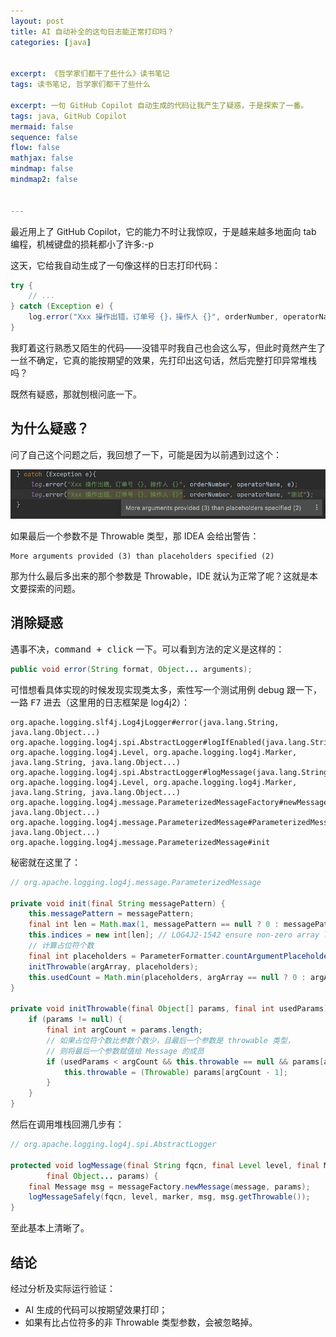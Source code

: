 ```yaml
---
layout: post
title: AI 自动补全的这句日志能正常打印吗？
categories: [java]


excerpt: 《哲学家们都干了些什么》读书笔记
tags: 读书笔记, 哲学家们都干了些什么

excerpt: 一句 GitHub Copilot 自动生成的代码让我产生了疑惑，于是探索了一番。
tags: java, GitHub Copilot
mermaid: false
sequence: false
flow: false
mathjax: false
mindmap: false
mindmap2: false


---
```


最近用上了 GitHub Copilot，它的能力不时让我惊叹，于是越来越多地面向 tab 编程，机械键盘的损耗都小了许多:-p

这天，它给我自动生成了一句像这样的日志打印代码：

```java
try {
    // ...
} catch (Exception e) {
    log.error("Xxx 操作出错，订单号 {}，操作人 {}", orderNumber, operatorName, e);
}
```

我盯着这行熟悉又陌生的代码——没错平时我自己也会这么写，但此时竟然产生了一丝不确定，它真的能按期望的效果，先打印出这句话，然后完整打印异常堆栈吗？

既然有疑惑，那就刨根问底一下。

## 为什么疑惑？

问了自己这个问题之后，我回想了一下，可能是因为以前遇到过这个：

![](/images/posts/java/less-arguments-than-placeholders.png)

如果最后一个参数不是 Throwable 类型，那 IDEA 会给出警告：

```
More arguments provided (3) than placeholders specified (2)
```

那为什么最后多出来的那个参数是 Throwable，IDE 就认为正常了呢？这就是本文要探索的问题。

## 消除疑惑

遇事不决，<kbd>command + click</kbd> 一下。可以看到方法的定义是这样的：

```java
public void error(String format, Object... arguments);
```

可惜想看具体实现的时候发现实现类太多，索性写一个测试用例 debug 跟一下，一路 <kbd>F7</kbd> 进去（这里用的日志框架是 log4j2）：

```
org.apache.logging.slf4j.Log4jLogger#error(java.lang.String, java.lang.Object...)
org.apache.logging.log4j.spi.AbstractLogger#logIfEnabled(java.lang.String, org.apache.logging.log4j.Level, org.apache.logging.log4j.Marker, java.lang.String, java.lang.Object...)
org.apache.logging.log4j.spi.AbstractLogger#logMessage(java.lang.String, org.apache.logging.log4j.Level, org.apache.logging.log4j.Marker, java.lang.String, java.lang.Object...)
org.apache.logging.log4j.message.ParameterizedMessageFactory#newMessage(java.lang.String, java.lang.Object...)
org.apache.logging.log4j.message.ParameterizedMessage#ParameterizedMessage(java.lang.String, java.lang.Object...)
org.apache.logging.log4j.message.ParameterizedMessage#init
```

秘密就在这里了：

```java
// org.apache.logging.log4j.message.ParameterizedMessage

private void init(final String messagePattern) {
    this.messagePattern = messagePattern;
    final int len = Math.max(1, messagePattern == null ? 0 : messagePattern.length() >> 1); // divide by 2
    this.indices = new int[len]; // LOG4J2-1542 ensure non-zero array length
    // 计算占位符个数
    final int placeholders = ParameterFormatter.countArgumentPlaceholders2(messagePattern, indices);
    initThrowable(argArray, placeholders);
    this.usedCount = Math.min(placeholders, argArray == null ? 0 : argArray.length);
}

private void initThrowable(final Object[] params, final int usedParams) {
    if (params != null) {
        final int argCount = params.length;
        // 如果占位符个数比参数个数少，且最后一个参数是 throwable 类型，
        // 则将最后一个参数赋值给 Message 的成员
        if (usedParams < argCount && this.throwable == null && params[argCount - 1] instanceof Throwable) {
            this.throwable = (Throwable) params[argCount - 1];
        }
    }
}
```

然后在调用堆栈回溯几步有：

```java
// org.apache.logging.log4j.spi.AbstractLogger

protected void logMessage(final String fqcn, final Level level, final Marker marker, final String message,
        final Object... params) {
    final Message msg = messageFactory.newMessage(message, params);
    logMessageSafely(fqcn, level, marker, msg, msg.getThrowable());
}
```

至此基本上清晰了。

## 结论

经过分析及实际运行验证：

- AI 生成的代码可以按期望效果打印；
- 如果有比占位符多的非 Throwable 类型参数，会被忽略掉。
